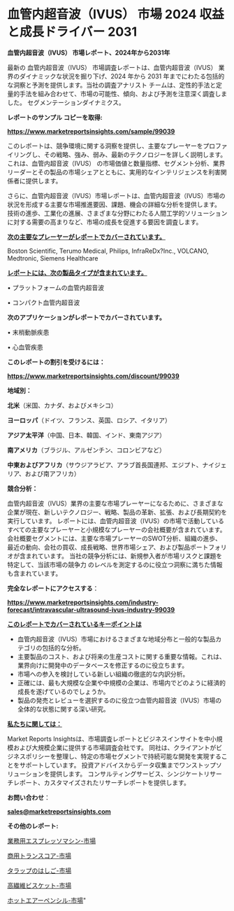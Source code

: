 # 血管内超音波（IVUS） 市場 2024 収益と成長ドライバー 2031

<strong>血管内超音波（IVUS） 市場レポート、2024年から2031年</strong>

最新の 血管内超音波（IVUS） 市場調査レポートは、血管内超音波（IVUS） 業界のダイナミックな状況を掘り下げ、2024 年から 2031 年までにわたる包括的な洞察と予測を提供します。当社の調査アナリスト チームは、定性的手法と定量的手法を組み合わせて、市場の可能性、傾向、および予測を注意深く調査しました。 セグメンテーションダイナミクス。



<strong>レポートのサンプル コピーを取得:</strong> <a href=https://www.marketreportsinsights.com/sample/99039>

<strong><u>https://www.marketreportsinsights.com/sample/99039</u></strong></a>

このレポートは、競争環境に関する洞察を提供し、主要なプレーヤーをプロファイリングし、その戦略、強み、弱み、最新のテクノロジーを詳しく説明します。 これは、血管内超音波（IVUS） の市場価値と数量指標、セグメント分析、業界リーダーとその製品の市場シェアとともに、実用的なインテリジェンスを利害関係者に提供します。

さらに、血管内超音波（IVUS）市場レポートは、血管内超音波（IVUS）市場の状況を形成する主要な市場推進要因、課題、機会の詳細な分析を提供します。 技術の進歩、工業化の進展、さまざまな分野にわたる人間工学的ソリューションに対する需要の高まりなど、市場の成長を促進する要因を調査します。



<strong><u>次の主要なプレーヤーがレポートでカバーされています。</u></strong>

Boston Scientific, Terumo Medical, Philips, InfraReDx?Inc., VOLCANO, Medtronic, Siemens Healthcare



<strong><u><b>レポートには、次の製品タイプが含まれています。</b></u></strong>

• プラットフォームの血管内超音波

• コンパクト血管内超音波



<strong><b>次のアプリケーションがレポートでカバーされています。</b></strong>

• 末梢動脈疾患

• 心血管疾患



<strong><b>このレポートの割引を受けるには：</b></strong><a href=https://www.marketreportsinsights.com/discount/99039>

<strong><u>https://www.marketreportsinsights.com/discount/99039</u></strong></a>



<strong>地域別：</strong>



<strong>北米</strong>（米国、カナダ、およびメキシコ）



<strong>ヨーロッパ</strong>（ドイツ、フランス、英国、ロシア、イタリア）



<strong>アジア太平洋</strong>（中国、日本、韓国、インド、東南アジア）



<strong>南アメリカ</strong>（ブラジル、アルゼンチン、コロンビアなど）



<strong>中東およびアフリカ</strong>（サウジアラビア、アラブ首長国連邦、エジプト、ナイジェリア、および南アフリカ）



<strong>競合分析：</strong>

血管内超音波（IVUS）業界の主要な市場プレーヤーになるために、さまざまな企業が現在、新しいテクノロジー、戦略、製品の革新、拡張、および長期契約を実行しています。 レポートには、血管内超音波（IVUS）の市場で活動しているすべての主要なプレーヤーと小規模なプレーヤーの会社概要が含まれています。 会社概要セグメントには、主要な市場プレーヤーのSWOT分析、組織の進歩、最近の動向、会社の買収、成長戦略、世界市場シェア、および製品ポートフォリオが含まれています。 当社の競争分析には、新規参入者が市場リスクと課題を特定して、当該市場の競争力 のレベルを測定するのに役立つ洞察に満ちた情報も含まれています。



<strong>完全なレポートにアクセスする</strong>：

<a href=https://www.marketreportsinsights.com/industry-forecast/intravascular-ultrasound-ivus-industry-99039>

<strong><u>https://www.marketreportsinsights.com/industry-forecast/intravascular-ultrasound-ivus-industry-99039</u></strong></a>



<strong><u><b>このレポートでカバーされているキーポイントは</b></u></strong>
<ul>
  <li>血管内超音波（IVUS）市場におけるさまざまな地域分布と一般的な製品カテゴリの包括的な分析。</li>
  <li>主要製品のコスト、および将来の生産コストに関する重要な情報。これは、業界向けに開発中のデータベースを修正するのに役立ちます。</li>
  <li>市場への参入を検討している新しい組織の徹底的な内訳分析。</li>
  <li>正確には、最も大規模な企業や中規模の企業は、市場内でどのように経済的成長を遂げているのでしょうか。</li>
  <li>製品の発売とレビューを選択するのに役立つ血管内超音波（IVUS）市場の全体的な状態に関する深い研究。</li>
</ul>


<strong><u><b>私たちに関しては：</b></u></strong>

Market Reports Insightsは、市場調査レポートとビジネスインサイトを中小規模および大規模企業に提供する市場調査会社です。 同社は、クライアントがビジネスポリシーを整理し、特定の市場セグメントで持続可能な開発を実現することをサポートしています。 投資アドバイスからデータ収集までワンストップソリューションを提供します。 コンサルティングサービス、シンジケートリサーチレポート、カスタマイズされたリサーチレポートを提供します。



<strong><b>お問い合わせ</b></strong>：

<a href=mailto:sales@marketreportsinsights.com>

<strong><u>sales@marketreportsinsights.com</u></strong></a>



<strong>その他のレポート:</strong>

<a href=https://www.linkedin.com/pulse/業務用エスプレッソマシン-市場-2030-年までの需要に焦点を当てた-2023-o7r8f/>業務用エスプレッソマシン-市場</a>

<a href=https://www.linkedin.com/pulse/商用トランスコア-市場-2023-総合分析と事業成長戦略-2030-analytics-achievers-24-analysis-lg5sf/>商用トランスコア-市場</a>

<a href=https://www.linkedin.com/pulse/タラップのはしご-市場-2023-新興市場-将来の動向と市場需要-2030-i8khf/>タラップのはしご-市場</a>

<a href=https://www.linkedin.com/pulse/高繊維ビスケット-市場-2023-新興市場-将来の動向と市場需要-2030-pr-news-hub-v91df/>高繊維ビスケット-市場</a>

<a href=https://www.linkedin.com/pulse/ホットエアーペンシル-市場-2023-新興市場-将来の動向と市場需要-2030-uz1af/>ホットエアーペンシル-市場</a>"
